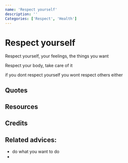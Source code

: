 ```yaml
---
name: 'Respect yourself'
description: ''
Categories: ['Respect', 'Health']
---
```

# Respect yourself

Respect yourself, your feelings, the things you want

Respect your body, take care of it

if you dont respect yourself you wont respect others either


## Quotes

## Resources

## Credits

## Related advices:

- do what you want to do
-
